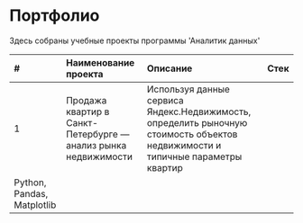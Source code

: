 # Портфолио
Здесь собраны учебные проекты программы 'Аналитик данных'

| #   | Наименование проекта                         | Описание                                                        | Стек                                            |
| :-- | :------------------------------------------- | :-------------------------------------------------------------- | :---------------------------------------------- |
|  1  | Продажа квартир в Санкт-Петербурге — анализ рынка недвижимости | Используя данные сервиса Яндекс.Недвижимость, определить рыночную стоимость объектов недвижимости и типичные параметры квартир
 | Python, Pandas, Matplotlib |
